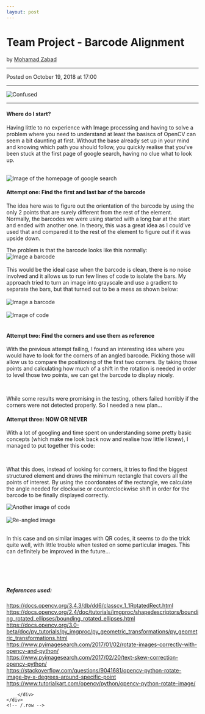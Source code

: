 ```yaml
---
layout: post
---
```


<!-- Page Content -->
<div class="container">
    <div class="row">
        <!-- Post Content Column -->
        <div class="col-lg-12">
            <!-- Title -->
            <h1 class="mt-4">Team Project - Barcode Alignment</h1>
            <!-- Author -->
            <p class="lead">
            by
            <a href="#">Mohamad Zabad</a>
            </p>
            <hr>
            <!-- Date/Time -->
            <p>Posted on October 19, 2018 at 17:00</p>
            <hr>
            <!-- Preview Image -->
            <img class="img-fluid rounded" src="{{ "/assets/lost.jpg" | prepend: site.baseurl }}" alt="Confused">
            <hr>
            <!-- Post Content -->
            <h4>Where do I start?</h4>
            <p>Having little to no experience with Image processing and having to solve a problem where you need to understand at least the basiscs of OpenCV can seem a bit daunting at first. Without the base already set up in your mind and knowing which path you should follow, you quickly realise that you've been stuck at the first page of google search, having no clue what to look up.</p><br>
            <img class="img-fluid rounded" src="{{ "/assets/google.PNG" | prepend: site.baseurl }}" alt="Image of the homepage of google search"><br>
            <h4>Attempt one: Find the first and last bar of the barcode</h4>
            <p>The idea here was to figure out the orientation of the barcode by using the only 2 points that are surely different from the rest of the element.<br>
            Normally, the barcodes we were using started with a long bar at the start and ended with another one. In theory, this was a great idea as I could've used that and compared it to the rest of the element to figure out if it was upside down.</p>
            The problem is that the barcode looks like this normally:<br>
            <img class="img-fluid rounded" src="{{ "/assets/barcode-clean.PNG" | prepend: site.baseurl }}" alt="Image a barcode"><br><br>
            This would be the ideal case when the barcode is clean, there is no noise involved and it allows us to run few lines of code to isolate the bars.
            My approach tried to turn an image into grayscale and use a gradient to separate the bars, but that turned out to be a mess as shown below:<br><br>
            <img class="img-fluid rounded" src="{{ "/assets/barcode-dirty.PNG" | prepend: site.baseurl }}" alt="Image a barcode"><br><br>
            <img class="img-fluid rounded" src="{{ "/assets/code1.PNG" | prepend: site.baseurl }}" alt="Image of code"><br><br>
            <h4>Attempt two: Find the corners and use them as reference</h4>
            <p>With the previous attempt failing, I found an interesting idea where you would have to look for the corners of an angled barcode. Picking those will allow us to compare the positioning of the first two corners. By taking those points and calculating how much of a shift in the rotation is needed in order to level those two points, we can get the barcode to display nicely.</p><br>
            <p>While some results were promising in the testing, others failed horribly if the corners were not detected properly. So I needed a new plan...<br>
            <h4>Attempt three: NOW OR NEVER</h4>
            With a lot of googling and time spent on understanding some pretty basic concepts (which make me look back now and realise how little I knew), I managed to put together this code:</p><br>
            <p>What this does, instead of looking for corners, it tries to find the biggest structured element and draws the minimum rectangle that covers all the points of interest. By using the coordonates of the rectangle, we calculate the angle needed for clockwise or counterclockwise shift in order for the barcode to be finally displayed correctly.</p>
            <img class="img-fluid rounded" src="{{ "/assets/code2.PNG" | prepend: site.baseurl }}" alt="Another image of code"><br><br>
            <img class="img-fluid rounded" src="{{ "/assets/angle.PNG" | prepend: site.baseurl }}" alt="Re-angled image"><br><br>
            <p>In this case and on similar images with QR codes, it seems to do the trick quite well, with little trouble when tested on some particular images. This can definitely be improved in the future...</p>
            <br><br><br>
            <h5>References used:</h5>
            <a href="https://docs.opencv.org/3.4.3/db/dd6/classcv_1_1RotatedRect.html">https://docs.opencv.org/3.4.3/db/dd6/classcv_1_1RotatedRect.html</a><br>
            <a href="https://docs.opencv.org/2.4/doc/tutorials/imgproc/shapedescriptors/bounding_rotated_ellipses/bounding_rotated_ellipses.html">https://docs.opencv.org/2.4/doc/tutorials/imgproc/shapedescriptors/bounding_rotated_ellipses/bounding_rotated_ellipses.html</a><br>
            <a href="https://docs.opencv.org/3.0-beta/doc/py_tutorials/py_imgproc/py_geometric_transformations/py_geometric_transformations.html">https://docs.opencv.org/3.0-beta/doc/py_tutorials/py_imgproc/py_geometric_transformations/py_geometric_transformations.html</a><br>
            <a href="https://www.pyimagesearch.com/2017/01/02/rotate-images-correctly-with-opencv-and-python/">https://www.pyimagesearch.com/2017/01/02/rotate-images-correctly-with-opencv-and-python/</a><br>
            <a href="https://www.pyimagesearch.com/2017/02/20/text-skew-correction-opencv-python/">https://www.pyimagesearch.com/2017/02/20/text-skew-correction-opencv-python/</a><br>
            <a href="https://stackoverflow.com/questions/9041681/opencv-python-rotate-image-by-x-degrees-around-specific-point">https://stackoverflow.com/questions/9041681/opencv-python-rotate-image-by-x-degrees-around-specific-point</a><br>
            <a href="https://www.tutorialkart.com/opencv/python/opencv-python-rotate-image/">https://www.tutorialkart.com/opencv/python/opencv-python-rotate-image/</a><br>
            
        </div>
    </div>
    <!-- /.row -->
</div>
<!-- /.container -->



